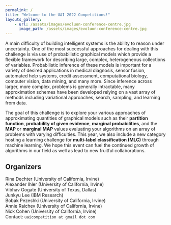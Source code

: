 ```yaml
---
permalink: /
title: "Welcome to the UAI 2022 Competitions!"
layouts_gallery:
    - url: /assets/images/evoluon-conference-centre.jpg
      image_path: /assets/images/evoluon-conference-centre.jpg
---
```


<!--{% include gallery id="layouts_gallery" caption="" %}-->

A main difficulty of building intelligent systems is the ability to reason under uncertainty.  One of the most successful approaches for dealing with this challenge is via use of probabilistic graphical models which provide a flexible framework for describing large, complex, heterogeneous collections of variables. Probabilistic inference of these models is important for a variety of desired applications in medical diagnosis, sensor fusion, automated help systems, credit assessment, computational biology, computer vision, data mining, and many more.  Since inference across larger, more complex, problems is generally intractable, many approximation schemes have been developed relying on a vast array of methods including variational approaches, search, sampling, and learning from data.
 
The goal of this challenge is to explore your various approaches of approximating quantities of graphical models such as their 
**partition function**, **probability of given evidence**, **marginal probabilities**, and the **MAP** or **marginal MAP** values evaluating your algorithms on an array of problems with varying difficulties.  This year, we also include a new category hosting a learning challenge for **multi-label classification (MLC)** through machine learning.  We hope this event can fuel the continued growth of algorithms in our field as well as lead to new fruitful collaborations.

## Organizers
Rina Dechter (University of California, Irvine)<br/>
Alexander Ihler (University of California, Irvine)<br/>
Vibhav Gogate (University of Texas, Dallas)<br/>
Junkyu Lee (IBM Research)<br/>
Bobak Pezeshki (University of California, Irvine)<br/>
Annie Raichev (University of California, Irvine)<br/>
Nick Cohen (University of California, Irvine)<br/>
Contact: `uaicompetition at gmail dot com`

